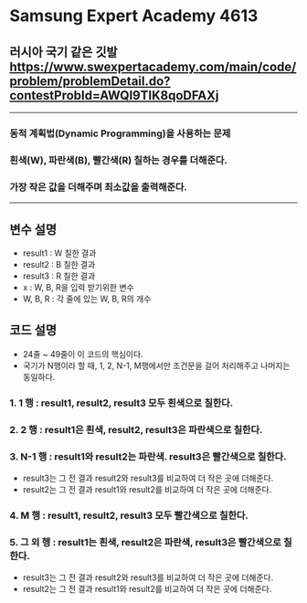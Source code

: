 Samsung Expert Academy 4613
=============
러시아 국기 같은 깃발  <https://www.swexpertacademy.com/main/code/problem/problemDetail.do?contestProbId=AWQl9TIK8qoDFAXj>
---------------
- - -
### 동적 계획법(Dynamic Programming)을 사용하는 문제
### 흰색(W), 파란색(B), 빨간색(R) 칠하는 경우를 더해준다.
### 가장 작은 값을 더해주며 최소값을 출력해준다.
- - -
## 변수 설명
- result1 : W 칠한 결과
- result2 : B 칠한 결과
- result3 : R 칠한 결과
- x : W, B, R을 입력 받기위한 변수
- W, B, R : 각 줄에 있는 W, B, R의 개수

## 코드 설명
- 24줄 ~ 49줄이 이 코드의 핵심이다.
- 국기가 N행이라 할 때, 1, 2, N-1, M행에서만 조건문을 걸어 처리해주고 나머지는 동일하다.     
### 1. 1 행 : result1, result2, result3 모두 흰색으로 칠한다.
### 2. 2 행 : result1은 흰색, result2, result3은 파란색으로 칠한다.
### 3. N-1 행 : result1와 result2는 파란색. result3은 빨간색으로 칠한다. 
- result3는 그 전 결과 result2와 result3를 비교하여 더 작은 곳에 더해준다. 
- result2는 그 전 결과 result1와 result2를 비교하여 더 작은 곳에 더해준다.
### 4. M 행 : result1, result2, result3 모두 빨간색으로 칠한다.
### 5. 그 외 헹 : result1는 흰색, result2은 파란색, result3은 빨간색으로 칠한다.
- result3는 그 전 결과 result2와 result3를 비교하여 더 작은 곳에 더해준다. 
- result2는 그 전 결과 result1와 result2를 비교하여 더 작은 곳에 더해준다.
